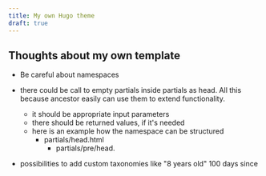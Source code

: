 ```yaml
---
title: My own Hugo theme
draft: true
---
```


## Thoughts about my own template

- Be careful about namespaces

- there could be call to empty partials inside partials as head. All this because ancestor easily can use them to extend functionality.
  - it should be appropriate input parameters
  - there should be returned values, if it's needed
  - here is an example how the namespace can be structured
    - partials/head.html
      - partials/pre/head.
- possibilities to add custom taxonomies like "8 years old" 100 days since
<!--stackedit_data:
eyJoaXN0b3J5IjpbNTMxOTI1Mjk3LDMxMTYzNTcwNCwtMTA5ND
MyNjk4NywtMjEyNjE0OTQ0NiwtMjA2MTQzMTk0OF19
-->